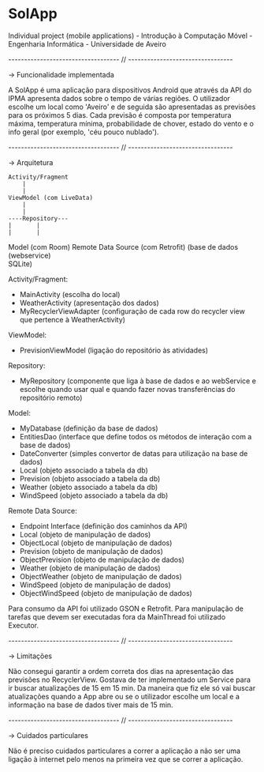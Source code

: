 # SolApp
Individual project (mobile applications) - Introdução à Computação Móvel - Engenharia Informática - Universidade de Aveiro


----------------------------------- // ---------------------------------


-> Funcionalidade implementada

A SolApp é uma aplicação para dispositivos Android que através da API do IPMA apresenta dados sobre o tempo de várias regiões. O utilizador escolhe um local como 'Aveiro' e de seguida são apresentadas as previsões para os próximos 5 dias. Cada previsão é composta por temperatura máxima, temperatura mínima, probabilidade de chover, estado do vento e o info geral (por exemplo, 'céu pouco nublado').


----------------------------------- // ---------------------------------


-> Arquitetura

	Activity/Fragment
		|
		|			
	ViewModel (com LiveData)
		|
		|
	----Repository---
	|		|
	|		|
Model (com Room)  Remote Data Source (com Retrofit)
(base de dados	  (webservice)	 
SQLite)		


Activity/Fragment:
- MainActivity (escolha do local)
- WeatherActivity (apresentação dos dados)
- MyRecyclerViewAdapter (configuração de cada row do recycler view que pertence à WeatherActivity)

ViewModel:
- PrevisionViewModel (ligação do repositório às atividades)

Repository:
- MyRepository (componente que liga à base de dados e ao webService e escolhe quando usar qual e quando fazer novas transferências do repositório remoto)

Model:
- MyDatabase (definição da base de dados)
- EntitiesDao (interface que define todos os métodos de interação com a base de dados)
- DateConverter (simples convertor de datas para utilização na base de dados)
- Local (objeto associado a tabela da db)
- Prevision (objeto associado a tabela da db)
- Weather (objeto associado a tabela da db)
- WindSpeed (objeto associado a tabela da db)

Remote Data Source:
- Endpoint Interface (definição dos caminhos da API)
- Local (objeto de manipulação de dados)
- ObjectLocal (objeto de manipulação de dados)
- Prevision (objeto de manipulação de dados)
- ObjectPrevision (objeto de manipulação de dados)
- Weather (objeto de manipulação de dados)
- ObjectWeather (objeto de manipulação de dados)
- WindSpeed (objeto de manipulação de dados)
- ObjectWindSpeed (objeto de manipulação de dados)

Para consumo da API foi utilizado GSON e Retrofit. Para manipulação de tarefas que devem ser executadas fora da MainThread foi utilizado Executor.


----------------------------------- // ---------------------------------


-> Limitações

Não consegui garantir a ordem correta dos dias na apresentação das previsões no RecyclerView. Gostava de ter implementado um Service para ir buscar atualizações de 15 em 15 min. Da maneira que fiz ele só vai buscar atualizações quando a App abre ou se o utilizador escolhe um local e a informação na base de dados tiver mais de 15 min.


----------------------------------- // ---------------------------------


-> Cuidados particulares

Não é preciso cuidados particulares a correr a aplicação a não ser uma ligação à internet pelo menos na primeira vez que se correr a aplicação.
